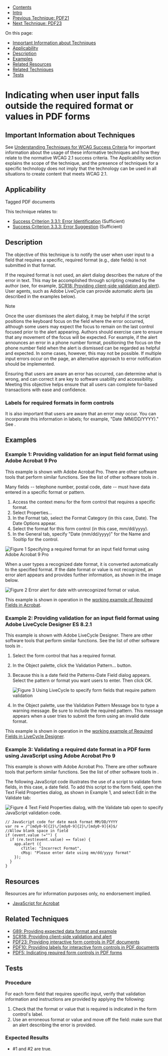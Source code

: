 -   [Contents](https://www.w3.org/WAI/WCAG21/Techniques/#techniques "Table of Contents")
-   [Intro](https://www.w3.org/WAI/WCAG21/Techniques/#introduction "Introduction to Techniques")
-   [Previous Technique: PDF21](PDF21)
-   [Next Technique: PDF23](PDF23)

On this page:

-   [Important Information about Techniques](#important-information)
-   [Applicability](#applicability)
-   [Description](#description)
-   [Examples](#examples)
-   [Related Resources](#resources)
-   [Related Techniques](#related)
-   [Tests](#tests)

Indicating when user input falls outside the required format or values in PDF forms
===================================================================================

Important Information about Techniques
--------------------------------------

See [Understanding Techniques for WCAG Success Criteria](https://www.w3.org/WAI/WCAG21/Understanding/understanding-techniques) for important information about the usage of these informative techniques and how they relate to the normative WCAG 2.1 success criteria. The Applicability section explains the scope of the technique, and the presence of techniques for a specific technology does not imply that the technology can be used in all situations to create content that meets WCAG 2.1.

Applicability
-------------

Tagged PDF documents

This technique relates to:

-   [Success Criterion 3.3.1: Error Identification](https://www.w3.org/WAI/WCAG21/Understanding/error-identification) (Sufficient)
-   [Success Criterion 3.3.3: Error Suggestion](https://www.w3.org/WAI/WCAG21/Understanding/error-suggestion) (Sufficient)

Description
-----------

The objective of this technique is to notify the user when user input to a field that requires a specific, required format (e.g., date fields) is not submitted in that format.

If the required format is not used, an alert dialog describes the nature of the error in text. This may be accomplished through scripting created by the author (see, for example, [SCR18: Providing client-side validation and alert](https://www.w3.org/WAI/WCAG21/Techniques/client-side-script/SCR18)). User agents, such as Adobe LiveCycle can provide automatic alerts (as described in the examples below).

Note

Once the user dismisses the alert dialog, it may be helpful if the script positions the keyboard focus on the field where the error occurred, although some users may expect the focus to remain on the last control focused prior to the alert appearing. Authors should exercise care to ensure that any movement of the focus will be expected. For example, if the alert announces an error in a phone number format, positioning the focus on the phone number field when the alert is dismissed can be regarded as helpful and expected. In some cases, however, this may not be possible. If multiple input errors occur on the page, an alternative approach to error notification should be implemented.

Ensuring that users are aware an error has occurred, can determine what is wrong, and can correct it are key to software usability and accessibility. Meeting this objective helps ensure that all users can complete for-based transactions with ease and confidence.

### Labels for required formats in form controls

It is also important that users are aware that an error *may* occur. You can incorporate this information in labels; for example, "Date (MM/DD/YYYY)." See [](#PDF10).

Examples
--------

### Example 1: Providing validation for an input field format using Adobe Acrobat 9 Pro

This example is shown with Adobe Acrobat Pro. There are other software tools that perform similar functions. See the list of other software tools in [](#pdf_notes_acc-sup_files_applications).

Many fields -- telephone number, postal code, date -- must have data entered in a specific format or pattern.

1.  Access the context menu for the form control that requires a specific format.
2.  Select Properties...
3.  In the Format tab, select the Format Category (in this case, Date). The Date Options appear.
4.  Select the format for this form control (in this case, mm/dd/yyyy).
5.  In the General tab, specify "Date (mm/dd/yyyy)" for the Name and Tooltip for the control.

![Figure 1 Specifying a required format for an input field format using Adobe Acrobat 9 Pro](img/dateformat.jpg)

When a user types a recognized date format, it is converted automatically to the specified format. If the date format or value is not recognized, an error alert appears and provides further information, as shown in the image below.

![Figure 2 Error alert for date with unrecognized format or value.](img/dateerror.jpg)

This example is shown in operation in the [working example of Required Fields in Acrobat](../../working-examples/pdf-required-fields/required-fields.pdf).

### Example 2: Providing validation for an input field format using Adobe LiveCycle Designer ES 8.2.1

This example is shown with Adobe LiveCycle Designer. There are other software tools that perform similar functions. See the list of other software tools in [](#pdf_notes_acc-sup_files_applications).

1.  Select the form control that has a required format.
2.  In the Object palette, click the Validation Pattern... button.
3.  Because this is a date field the Patterns-Date Field dialog appears. Select the pattern or format you want users to enter. Then click OK.

    ![Figure 3 Using LiveCycle to specify form fields that require pattern validation](img/form-validation.jpg)

4.  In the Object palette, use the Validation Pattern Message box to type a warning message. Be sure to include the required pattern. This message appears when a user tries to submit the form using an invalid date format.

This example is shown in operation in the [working example of Required Fields in LiveCycle Designer](../../working-examples/pdf-required-fields/required-fields-lc.pdf).

### Example 3: Validating a required date format in a PDF form using JavaScript using Adobe Acrobat Pro 9

This example is shown with Adobe Acrobat Pro. There are other software tools that perform similar functions. See the list of other software tools in [](#pdf_notes_acc-sup_files_applications).

The following JavaScript code illustrates the use of a script to validate form fields, in this case, a date field. To add this script to the form field, open the Text Field Properties dialog, as shown in Example 1, and select Edit in the Validate tab:

![Figure 4 Text Field Properties dialog, with the Validate tab open to specify JavaScript validation code.](img/jscript.jpg)

    // JavaScript code for date mask format MM/DD/YYYY
    var re = /^[mdy0-9]{2}\/[mdy0-9]{2}\/[mdy0-9]{4}$/
    //Allow blank space in field
    if (event.value !="") {
      if (re.test(event.value) == false) {
        app.alert ({
           cTitle: "Incorrect Format",
           cMsg: "Please enter date using mm/dd/yyyy format"
        });
      }
    }

Resources
---------

Resources are for information purposes only, no endorsement implied.

-   [JavaScript for Acrobat](http://www.adobe.com/devnet/acrobat/javascript.html)

Related Techniques
------------------

-   [G89: Providing expected data format and example](https://www.w3.org/WAI/WCAG21/Techniques/general/G89)
-   [SCR18: Providing client-side validation and alert](https://www.w3.org/WAI/WCAG21/Techniques/client-side-script/SCR18)
-   [PDF23: Providing interactive form controls in PDF documents](https://www.w3.org/WAI/WCAG21/Techniques/pdf/PDF23)
-   [PDF10: Providing labels for interactive form controls in PDF documents](https://www.w3.org/WAI/WCAG21/Techniques/pdf/PDF10)
-   [PDF5: Indicating required form controls in PDF forms](https://www.w3.org/WAI/WCAG21/Techniques/pdf/PDF5)

Tests
-----

### Procedure

For each form field that requires specific input, verify that validation information and instructions are provided by applying the following:

1.  Check that the format or value that is required is indicated in the form control's label.
2.  Use an erroneous format or value and move off the field: make sure that an alert describing the error is provided.

### Expected Results

-   \#1 and \#2 are true.
